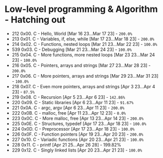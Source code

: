 # Low-level programming & Algorithm - Hatching out
* 212 0x00. C - Hello, World [Mar 16 23...Mar 17 23] - `200.0%`
* 213 0x01. C - Variables, if, else, while [Mar 17 23...Mar 18 23] - `200.0%`
* 214 0x02. C - Functions, nested loops [Mar 21 23...Mar 22 23] - `100.0%`
* 539 0x03. C - Debugging [Mar 21 23...Mar 24 23] - `100.0%`
* 215 0x04. C - More functions, more nested loops [Mar 23 23...Mar 24 23] - `100.0%`
* 216 0x05. C - Pointers, arrays and strings [Mar 27 23...Mar 28 23] - `200.0%`
* 217 0x06. C - More pointers, arrays and strings [Mar 29 23...Mar 31 23] - `100.0%`
* 218 0x07. C - Even more pointers, arrays and strings [Apr 3 23...Apr 4 23] - `87.5%`
* 219 0x08. C - Recursion [Apr 5 23...Apr 6 23] - `142.86%`
* 220 0x09. C - Static libraries [Apr 6 23...Apr 11 23] - `91.67%`
* 221 0x0A. C - argc, argv [Apr 6 23...Apr 11 23] - `200.0%`
* 222 0x0B. C - malloc, free [Apr 11 23...Apr 12 23] - `0.0%`
* 223 0x0C. C - More malloc, free [Apr 13 23...Apr 14 23] - `200.0%`
* 225 0x0E. C - Structures, typedef [Apr 17 23...Apr 18 23] - `100.0%`
* 224 0x0D. C - Preprocessor [Apr 17 23...Apr 18 23] - `100.0%`
* 226 0x0F. C - Function pointers [Apr 19 23...Apr 20 23] - `200.0%`
* 227 0x10. C - Variadic functions [Apr 20 23...Apr 21 23] - `100.0%`
* 228 0x11. C - printf [Apr 21 25...Apr 26 28] - 199.82% 
* 229 0x12. C - Singly linked lists [Apr 20 23...Apr 21 23] - `100.0%`
